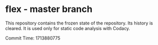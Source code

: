 # flex - master branch

This repository contains the frozen state of the repository.
Its history is cleared. It is used only for static code
analysis with Codacy.

Commit Time: 1713880775